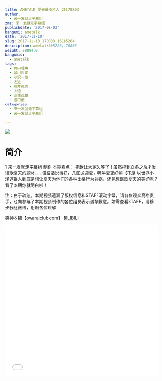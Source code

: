 ```yaml
---
title: AMETALK 夏天最棒艺人 20170803
author:
  - 来一发就走字幕组
zmz: 来一发就走字幕组
publishdate: '2017-08-03'
bangumi: ametalk
date: '2017-11-10'
slug: 2017-11-10_170803_16185204
description: ametalk&#8226;170803
weight: 28890.0
bangumis:
  - ametalk
tags:
  - 内田理央
  - 出川哲朗
  - 小沢一敬
  - 友近
  - 徳井義実
  - 大悟
  - 高橋茂雄
  - 濱口優
categories:
  - 来一发就走字幕组
  - 来一发就走字幕组

---
```

![](https://i.imgur.com/ofUb7PI.png)
# 简介  
1
来一发就走字幕组 制作
本期看点：
抱歉让大家久等了！虽然拖到立冬之后才发讴歌夏天的题材……但俗话说得好，几回送迎夏，明年夏更好嘛【不是
以世界小泽这群人到底是想让夏天为他们的各种出格行为背锅，还是想讴歌夏天的美好呢？看了本期你就明白啦！

注：由于疏忽，本期视频遗漏了版权信息和STAFF滚动字幕，请各位观众高抬贵手，也向参与了本期视频制作的各位组员表示诚挚歉意。如需查看STAFF，请移步我组微博，谢谢各位理解

笑神本铺【owaraiclub.com】
  [BILIBILI](https://www.bilibili.com/video/av16185204/)

  <iframe src="//www.bilibili.com/html/html5player.html?cid=26415797&aid=16185204" width="100%" height="500" frameborder="0" allowfullscreen="allowfullscreen"></iframe>
